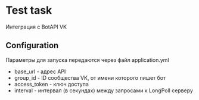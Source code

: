 # Test task

Интеграция с BotAPI VK

## Configuration

Параметры для запуска передаются через файл application.yml

* base_url - адрес API
* group_id - ID сообщества VK, от имени которого пишет бот
* access_token - ключ доступа
* interval - интервал (в секундах) между запросами к LongPoll серверу